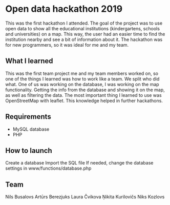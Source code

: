 # Open data hackathon 2019
This was the first hackathon I attended. The goal of the project was to use open data to show all the educational institutions (kindergartens, schools and universities) on a map. This way, the user had an easier time to find the institution nearby and see a bit of information about it. The hackathon was for new programmers, so it was ideal for me and my team.
## What I learned
This was the first team project me and my team members worked on, so one of the things I learned was how to work like a team. We split who did what. One of us was working on the database, I was working on the map functionality. Getting the info from the database and showing it on the map, as well as filtering the data.
The most important thing I learned to use was OpenStreetMap with leaflet. This knowledge helped in further hackathons.
## Requirements

 - MySQL database
 - PHP
## How to launch
Create a database
Import the SQL file
If needed, change the database settings in www/functions/database.php

## Team
Nils Busalovs
Artūrs Berezjuks
Laura Čvikova
Ņikita Kurilovičs
Niks Kozlovs